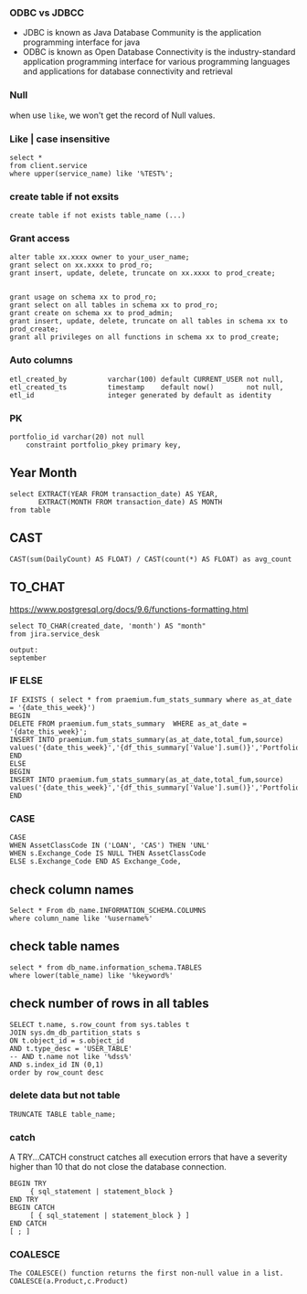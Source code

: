 ### ODBC vs JDBCC
 - JDBC is known as Java Database Community is the application programming interface for java
 - ODBC is known as Open Database Connectivity is the industry-standard application programming interface for various programming languages and applications for database connectivity and retrieval

### Null
when use `like`, we won't get the record of Null values.

### Like | case insensitive
```
select *
from client.service
where upper(service_name) like '%TEST%';
```

### create table if not exsits
```
create table if not exists table_name (...)
```

### Grant access
```
alter table xx.xxxx owner to your_user_name;
grant select on xx.xxxx to prod_ro;
grant insert, update, delete, truncate on xx.xxxx to prod_create;


grant usage on schema xx to prod_ro;
grant select on all tables in schema xx to prod_ro;
grant create on schema xx to prod_admin;
grant insert, update, delete, truncate on all tables in schema xx to prod_create;
grant all privileges on all functions in schema xx to prod_create;
```

### Auto columns
```
etl_created_by          varchar(100) default CURRENT_USER not null,
etl_created_ts          timestamp    default now()        not null,
etl_id                  integer generated by default as identity
```

### PK
```
portfolio_id varchar(20) not null
    constraint portfolio_pkey primary key,
```

## Year Month
```
select EXTRACT(YEAR FROM transaction_date) AS YEAR,
       EXTRACT(MONTH FROM transaction_date) AS MONTH
from table       
```

## CAST
```
CAST(sum(DailyCount) AS FLOAT) / CAST(count(*) AS FLOAT) as avg_count
```

## TO_CHAT
https://www.postgresql.org/docs/9.6/functions-formatting.html
```
select TO_CHAR(created_date, 'month') AS "month"
from jira.service_desk

output:
september
```

### IF ELSE
```
IF EXISTS ( select * from praemium.fum_stats_summary where as_at_date = '{date_this_week}')
BEGIN
DELETE FROM praemium.fum_stats_summary  WHERE as_at_date = '{date_this_week}';
INSERT INTO praemium.fum_stats_summary(as_at_date,total_fum,source)  values('{date_this_week}','{df_this_summary['Value'].sum()}','Portfolio_Valuation')
END
ELSE
BEGIN
INSERT INTO praemium.fum_stats_summary(as_at_date,total_fum,source)  values('{date_this_week}','{df_this_summary['Value'].sum()}','Portfolio_Valuation')
END
```

### CASE
```
CASE
WHEN AssetClassCode IN ('LOAN', 'CAS') THEN 'UNL'
WHEN s.Exchange_Code IS NULL THEN AssetClassCode
ELSE s.Exchange_Code END AS Exchange_Code,
```

## check column names
```
Select * From db_name.INFORMATION_SCHEMA.COLUMNS
where column_name like '%username%'
```

## check table names
```
select * from db_name.information_schema.TABLES
where lower(table_name) like '%keyword%'
```
## check number of rows in all tables
```
SELECT t.name, s.row_count from sys.tables t
JOIN sys.dm_db_partition_stats s
ON t.object_id = s.object_id
AND t.type_desc = 'USER_TABLE'
-- AND t.name not like '%dss%'
AND s.index_id IN (0,1)
order by row_count desc
```

### delete data but not table
```
TRUNCATE TABLE table_name;
```

### catch
A TRY...CATCH construct catches all execution errors that have a severity higher than 10 that do not close the database connection.
```
BEGIN TRY  
     { sql_statement | statement_block }  
END TRY  
BEGIN CATCH  
     [ { sql_statement | statement_block } ]  
END CATCH  
[ ; ]  
```


### COALESCE
```
The COALESCE() function returns the first non-null value in a list.
COALESCE(a.Product,c.Product)
```
